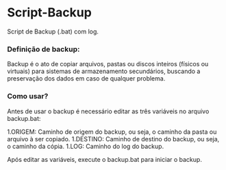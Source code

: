 # Script-Backup

Script de Backup (.bat) com log.

### Definição de backup:

Backup é o ato de copiar arquivos, pastas ou discos inteiros (físicos ou virtuais) para sistemas de armazenamento secundários, buscando a preservação dos dados em caso de qualquer problema.

### Como usar?
 
Antes de usar o backup é necessário editar as três variáveis no arquivo backup.bat:
 
1.ORIGEM: Caminho de origem do backup, ou seja, o caminho da pasta ou arquivo à ser copiado.
1.DESTINO: Caminho de destino do backup, ou seja, o caminho da cópia.
1.LOG: Caminho do log do backup.
 
Após editar as variáveis, execute o backup.bat para iniciar o backup.
